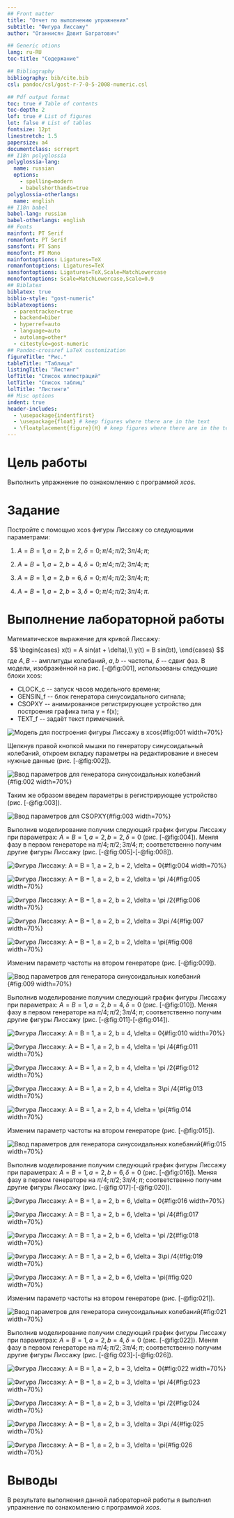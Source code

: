 ```yaml
---
## Front matter
title: "Отчет по выполнению упражнения"
subtitle: "Фигура Лиссажу"
author: "Оганнисян Давит Багратович"

## Generic otions
lang: ru-RU
toc-title: "Содержание"

## Bibliography
bibliography: bib/cite.bib
csl: pandoc/csl/gost-r-7-0-5-2008-numeric.csl

## Pdf output format
toc: true # Table of contents
toc-depth: 2
lof: true # List of figures
lot: false # List of tables
fontsize: 12pt
linestretch: 1.5
papersize: a4
documentclass: scrreprt
## I18n polyglossia
polyglossia-lang:
  name: russian
  options:
	- spelling=modern
	- babelshorthands=true
polyglossia-otherlangs:
  name: english
## I18n babel
babel-lang: russian
babel-otherlangs: english
## Fonts
mainfont: PT Serif
romanfont: PT Serif
sansfont: PT Sans
monofont: PT Mono
mainfontoptions: Ligatures=TeX
romanfontoptions: Ligatures=TeX
sansfontoptions: Ligatures=TeX,Scale=MatchLowercase
monofontoptions: Scale=MatchLowercase,Scale=0.9
## Biblatex
biblatex: true
biblio-style: "gost-numeric"
biblatexoptions:
  - parentracker=true
  - backend=biber
  - hyperref=auto
  - language=auto
  - autolang=other*
  - citestyle=gost-numeric
## Pandoc-crossref LaTeX customization
figureTitle: "Рис."
tableTitle: "Таблица"
listingTitle: "Листинг"
lofTitle: "Список иллюстраций"
lotTitle: "Список таблиц"
lolTitle: "Листинги"
## Misc options
indent: true
header-includes:
  - \usepackage{indentfirst}
  - \usepackage{float} # keep figures where there are in the text
  - \floatplacement{figure}{H} # keep figures where there are in the text
---
```


# Цель работы

Выполнить упражнение по ознакомлению с программой *xcos*.

# Задание

Постройте с помощью xcos фигуры Лиссажу со следующими параметрами:

1) $A = B = 1, a = 2, b = 2, \, \delta = 0; \, \pi/4; \, \pi/2; \,  3\pi/4;\,  \pi;$

2) $A = B = 1, a = 2, b = 4, \, \delta = 0; \, \pi/4; \, \pi/2; \, 3\pi/4; \, \pi;$

3) $A = B = 1, a = 2, b = 6, \, \delta = 0; \, \pi/4; \, \pi/2; \, 3π/4; \, π;$

4) $A = B = 1, a = 2, b = 3, \, \delta = 0; \, \pi/4; \, \pi/2; \, 3\pi/4; \, \pi.$

# Выполнение лабораторной работы

Математическое выражение для кривой Лиссажу:
$$
\begin{cases}
  x(t) = A sin(at + \delta),\\
  y(t) = B sin(bt),
\end{cases}
$$
где $A, B$ -- амплитуды колебаний, $a, b$ -- частоты, $\delta$ -- сдвиг фаз.
В модели, изображённой на рис. [-@fig:001], использованы следующие блоки xcos:
- CLOCK_c -- запуск часов модельного времени;
- GENSIN_f -- блок генератора синусоидального сигнала;
- CSOPXY -- анимированное регистрирующее устройство для построения графика
типа y = f(x);
- TEXT_f -- задаёт текст примечаний.

![Модель для построения фигуры Лиссажу в xcos](image/1.png){#fig:001 width=70%}

Щелкнув правой кнопкой мышки по генератору синусоидальный колебаний, откроем вкладку параметры на редактирование и внесем нужные данные (рис. [-@fig:002]). 

![Ввод параметров для генератора синусоидальных колебаний](image/2.png){#fig:002 width=70%}

Таким же образом введем параметры в регистрирующее устройство (рис. [-@fig:003]).

![Ввод параметров для CSOPXY](image/3.png){#fig:003 width=70%}

Выполнив моделирование получим следующий график фигуры Лиссажу при параметрах: $A = B = 1, a = 2, b = 2, \delta = 0$ (рис. [-@fig:004]). Меняя фазу в первом генераторе на $\pi/4; \, \pi/2; \,  3\pi/4;\,  \pi;$ соответственно получим другие фигуры Лиссажу (рис. [-@fig:005]-[-@fig:008]).

![Фигура Лиссажу: $A = B = 1, a = 2, b = 2, \delta = 0$](image/4.png){#fig:004 width=70%}

![Фигура Лиссажу: $A = B = 1, a = 2, b = 2, \delta = \pi /4$](image/5.png){#fig:005 width=70%}

![Фигура Лиссажу: $A = B = 1, a = 2, b = 2, \delta = \pi /2$](image/6.png){#fig:006 width=70%}

![Фигура Лиссажу: $A = B = 1, a = 2, b = 2, \delta = 3\pi /4$](image/7.png){#fig:007 width=70%}

![Фигура Лиссажу: $A = B = 1, a = 2, b = 2, \delta = \pi$](image/8.png){#fig:008 width=70%}

Изменим параметр частоты на втором генераторе (рис. [-@fig:009]).

![Ввод параметров для генератора синусоидальных колебаний](image/9.png){#fig:009 width=70%}

Выполнив моделирование получим следующий график фигуры Лиссажу при параметрах: $A = B = 1, a = 2, b = 4, \delta = 0$ (рис. [-@fig:010]). Меняя фазу в первом генераторе на $\pi/4; \, \pi/2; \,  3\pi/4;\,  \pi;$ соответственно получим другие фигуры Лиссажу (рис. [-@fig:011]-[-@fig:014]).

![Фигура Лиссажу: $A = B = 1, a = 2, b = 4, \delta = 0$](image/10.png){#fig:010 width=70%}

![Фигура Лиссажу: $A = B = 1, a = 2, b = 4, \delta = \pi /4$](image/11.png){#fig:011 width=70%}

![Фигура Лиссажу: $A = B = 1, a = 2, b = 4, \delta = \pi /2$](image/12.png){#fig:012 width=70%}

![Фигура Лиссажу: $A = B = 1, a = 2, b = 4, \delta = 3\pi /4$](image/13.png){#fig:013 width=70%}

![Фигура Лиссажу: $A = B = 1, a = 2, b = 4, \delta = \pi$](image/14.png){#fig:014 width=70%}

Изменим параметр частоты на втором генераторе (рис. [-@fig:015]).

![Ввод параметров для генератора синусоидальных колебаний](image/15.png){#fig:015 width=70%}

Выполнив моделирование получим следующий график фигуры Лиссажу при параметрах: $A = B = 1, a = 2, b = 6, \delta = 0$ (рис. [-@fig:016]). Меняя фазу в первом генераторе на $\pi/4; \, \pi/2; \,  3\pi/4;\,  \pi;$ соответственно получим другие фигуры Лиссажу (рис. [-@fig:017]-[-@fig:020]).

![Фигура Лиссажу: $A = B = 1, a = 2, b = 6, \delta = 0$](image/16.png){#fig:016 width=70%}

![Фигура Лиссажу: $A = B = 1, a = 2, b = 6, \delta = \pi /4$](image/17.png){#fig:017 width=70%}

![Фигура Лиссажу: $A = B = 1, a = 2, b = 6, \delta = \pi /2$](image/18.png){#fig:018 width=70%}

![Фигура Лиссажу: $A = B = 1, a = 2, b = 6, \delta = 3\pi /4$](image/19.png){#fig:019 width=70%}

![Фигура Лиссажу: $A = B = 1, a = 2, b = 6, \delta = \pi$](image/20.png){#fig:020 width=70%}

Изменим параметр частоты на втором генераторе (рис. [-@fig:021]).

![Ввод параметров для генератора синусоидальных колебаний](image/21.png){#fig:021 width=70%}

Выполнив моделирование получим следующий график фигуры Лиссажу при параметрах: $A = B = 1, a = 2, b = 4, \delta = 0$ (рис. [-@fig:022]). Меняя фазу в первом генераторе на $\pi/4; \, \pi/2; \,  3\pi/4;\,  \pi;$ соответственно получим другие фигуры Лиссажу (рис. [-@fig:023]-[-@fig:026]).

![Фигура Лиссажу: $A = B = 1, a = 2, b = 3, \delta = 0$](image/22.png){#fig:022 width=70%}

![Фигура Лиссажу: $A = B = 1, a = 2, b = 3, \delta = \pi /4$](image/23.png){#fig:023 width=70%}

![Фигура Лиссажу: $A = B = 1, a = 2, b = 3, \delta = \pi /2$](image/24.png){#fig:024 width=70%}

![Фигура Лиссажу: $A = B = 1, a = 2, b = 3, \delta = 3\pi /4$](image/25.png){#fig:025 width=70%}

![Фигура Лиссажу: $A = B = 1, a = 2, b = 3, \delta = \pi$](image/26.png){#fig:026 width=70%}

# Выводы

В результате выполнения данной лабораторной работы я выполнил упражнение по ознакомлению с программой *xcos*.
